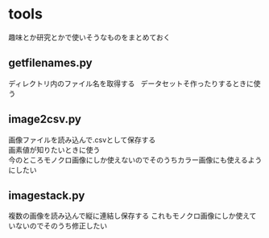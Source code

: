 # tools
趣味とか研究とかで使いそうなものをまとめておく

## getfilenames.py
ディレクトリ内のファイル名を取得する  
データセットそ作ったりするときに使う

## image2csv.py  
画像ファイルを読み込んで.csvとして保存する  
画素値が知りたいときに使う  
今のところモノクロ画像にしか使えないのでそのうちカラー画像にも使えるようにしたい

## imagestack.py
複数の画像を読み込んで縦に連結し保存する
これもモノクロ画像にしか使えていないのでそのうち修正したい

